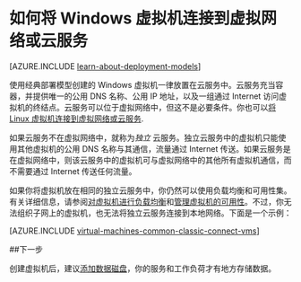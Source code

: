 <properties
	pageTitle="连接云服务中的 Windows 虚拟机 | Azure"
	description="将使用经典部署模型创建的 Windows 虚拟机连接到 Azure 云服务或虚拟网络。"
	services="virtual-machines-windows"
	documentationCenter=""
	authors="cynthn"
	manager="timlt"
	editor=""
	tags="azure-service-management"/>

<tags
	ms.service="virtual-machines-windows"
	ms.workload="infrastructure-services"
	ms.tgt_pltfrm="vm-windows"
	ms.devlang="na"
	ms.topic="article"
	ms.date="07/06/2016"
	wacn.date="08/23/2016"
	ms.author="cynthn"/>



# 如何将 Windows 虚拟机连接到虚拟网络或云服务

[AZURE.INCLUDE [learn-about-deployment-models](../../includes/learn-about-deployment-models-classic-include.md)]

使用经典部署模型创建的 Windows 虚拟机一律放置在云服务中。云服务充当容器，并提供唯一的公用 DNS 名称、公用 IP 地址，以及一组通过 Internet 访问虚拟机的终结点。云服务可以位于虚拟网络中，但这不是必要条件。你也可以[将 Linux 虚拟机连接到虚拟网络或云服务](/documentation/articles/virtual-machines-linux-classic-connect-vms/).

如果云服务不在虚拟网络中，就称为*独立* 云服务。独立云服务中的虚拟机只能使用其他虚拟机的公用 DNS 名称与其通信，流量通过 Internet 传送。如果云服务是在虚拟网络中，则该云服务中的虚拟机可与虚拟网络中的其他所有虚拟机通信，而不需要通过 Internet 传送任何流量。

如果你将虚拟机放在相同的独立云服务中，你仍然可以使用负载均衡和可用性集。有关详细信息，请参阅[对虚拟机进行负载均衡](/documentation/articles/virtual-machines-windows-load-balance/)和[管理虚拟机的可用性](/documentation/articles/virtual-machines-windows-manage-availability/)。不过，你无法组织子网上的虚拟机，也无法将独立云服务连接到本地网络。下面是一个示例：

[AZURE.INCLUDE [virtual-machines-common-classic-connect-vms](../../includes/virtual-machines-common-classic-connect-vms.md)]

##下一步

创建虚拟机后，建议[添加数据磁盘](/documentation/articles/virtual-machines-windows-classic-attach-disk/)，你的服务和工作负荷才有地方存储数据。

<!---HONumber=Mooncake_1207_2015-->